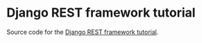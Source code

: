 # Django REST framework tutorial

Source code for the [Django REST framework tutorial][tut].

[tut]: http://www.django-rest-framework.org/tutorial/1-serialization
